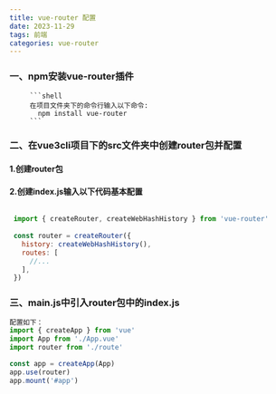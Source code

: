 ```yaml
---
title: vue-router 配置
date: 2023-11-29 
tags: 前端
categories: vue-router
---
```


### 一、npm安装vue-router插件

         ```shell
         在项目文件夹下的命令行输入以下命令:
           npm install vue-router
         ```

### 二、在vue3cli项目下的src文件夹中创建router包并配置

####      1.创建router包

####      2.创建index.js输入以下代码基本配置

```js

 import { createRouter, createWebHashHistory } from 'vue-router'
 
 const router = createRouter({
   history: createWebHashHistory(),
   routes: [
     //...
   ],
 })
```



### 三、main.js中引入router包中的index.js

```js
配置如下：
import { createApp } from 'vue'
import App from './App.vue'
import router from './route'

const app = createApp(App)
app.use(router)
app.mount('#app')
```

